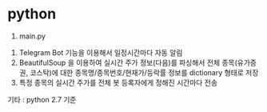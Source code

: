 # python

1. main.py
  1) Telegram Bot 기능을 이용해서 일정시간마다 자동 알림
  2) BeautifulSoup 을 이용하여 실시간 주가 정보(다음)를 파싱해서 전체 종목(유가증권, 코스탁)에 대한 종목명/종목번호/현재가/등락률 정보를 dictionary 형태로 저장
  3) 특정 종목의 실시간 주가를 전체 봇 등록자에게 정해진 시간마다 전송


기타 : python 2.7 기준
